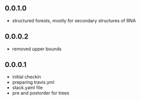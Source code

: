 0.0.1.0
-------

- structured forests, mostly for secondary structures of RNA

0.0.0.2
-------

- removed upper bounds

0.0.0.1
-------

- initial checkin
- preparing travis.yml
- stack.yaml file
- pre and postorder for trees

